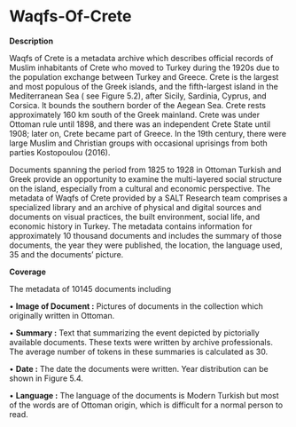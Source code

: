 # Waqfs-Of-Crete

**Description**

Waqfs of Crete is a metadata archive which describes official records of Muslim inhabitants of Crete who moved to Turkey during the 1920s due to the population exchange between Turkey and Greece. 
Crete is the largest and most populous of the Greek islands, and the fifth-largest island in the Mediterranean Sea ( see Figure 5.2), after Sicily, Sardinia, Cyprus, and Corsica. It bounds the southern border of the Aegean Sea. Crete rests approximately 160 km south of the Greek mainland. Crete was under Ottoman rule until 1898, and there was an independent Crete State until 1908; later on, Crete became part of Greece. In the 19th century, there were large Muslim and Christian groups with occasional uprisings from both parties Kostopoulou (2016). 

Documents spanning the period from 1825 to 1928 in Ottoman Turkish and Greek provide an opportunity to examine the multi-layered social structure on the island, especially from a cultural and economic perspective. The metadata of Waqfs of Crete provided by a SALT Research team comprises a specialized library and an archive of physical and digital sources and documents on visual practices, the built environment, social life, and economic history in Turkey. The metadata contains information for approximately 10 thousand documents and includes the summary of those documents, the year they were published, the location, the language used, 35
and the documents’ picture. 


**Coverage** 

The metadata of 10145 documents including 

• **Image of Document :** Pictures of documents in the collection which originally written in Ottoman.

• **Summary :** Text that summarizing the event depicted by pictorially available documents. These texts were written by archive professionals. The average number of tokens in these summaries is calculated as 30. 

• **Date :** The date the documents were written. Year distribution can be shown in Figure 5.4. 

• **Language :** The language of the documents is Modern Turkish but most of the words are of Ottoman origin, which is difficult for a normal person to read. 


